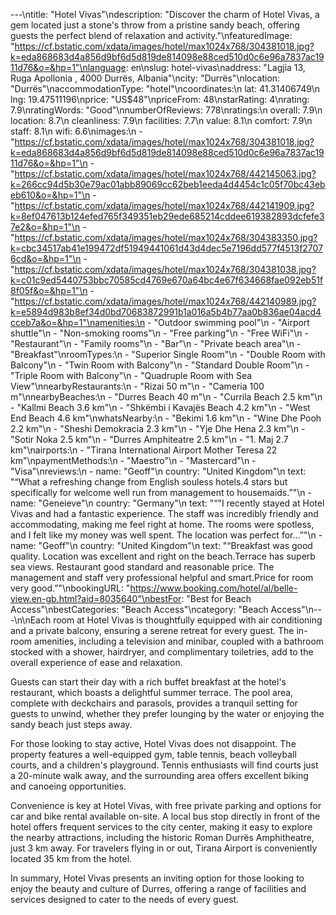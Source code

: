 ---\ntitle: "Hotel Vivas"\ndescription: "Discover the charm of Hotel Vivas, a gem located just a stone's throw from a pristine sandy beach, offering guests the perfect blend of relaxation and activity."\nfeaturedImage: "https://cf.bstatic.com/xdata/images/hotel/max1024x768/304381018.jpg?k=eda868683d4a856d9bf6d5d819de814098e88ced510d0c6e96a7837ac1911d76&o=&hp=1"\nlanguage: en\nslug: hotel-vivas\naddress: "Lagjia 13, Ruga Apollonia , 4000 Durrës, Albania"\ncity: "Durrës"\nlocation: "Durrës"\naccommodationType: "hotel"\ncoordinates:\n  lat: 41.31406749\n  lng: 19.47511196\nprice: "US$48"\npriceFrom: 48\nstarRating: 4\nrating: 7.9\nratingWords: "Good"\nnumberOfReviews: 778\nratings:\n  overall: 7.9\n  location: 8.7\n  cleanliness: 7.9\n  facilities: 7.7\n  value: 8.1\n  comfort: 7.9\n  staff: 8.1\n  wifi: 6.6\nimages:\n  - "https://cf.bstatic.com/xdata/images/hotel/max1024x768/304381018.jpg?k=eda868683d4a856d9bf6d5d819de814098e88ced510d0c6e96a7837ac1911d76&o=&hp=1"\n  - "https://cf.bstatic.com/xdata/images/hotel/max1024x768/442145063.jpg?k=266cc94d5b30e79ac01abb89069cc62beb1eeda4d4454c1c05f70bc43ebeb610&o=&hp=1"\n  - "https://cf.bstatic.com/xdata/images/hotel/max1024x768/442141909.jpg?k=8ef047613b124efed765f349351eb29ede685214cddee619382893dcfefe37e2&o=&hp=1"\n  - "https://cf.bstatic.com/xdata/images/hotel/max1024x768/304383350.jpg?k=cbc34517ab41e199472df51949441061d43d4dec5e7196dd577f4513f27076cd&o=&hp=1"\n  - "https://cf.bstatic.com/xdata/images/hotel/max1024x768/304381038.jpg?k=c01c9ed5440753bbc70585cd4769e670a64bc4e67f634668fae092eb51f8f05f&o=&hp=1"\n  - "https://cf.bstatic.com/xdata/images/hotel/max1024x768/442140989.jpg?k=e5894d983b8ef34d0bd70683872991b1a016a5b4b77aa0b836ae04acd4cceb7a&o=&hp=1"\namenities:\n  - "Outdoor swimming pool"\n  - "Airport shuttle"\n  - "Non-smoking rooms"\n  - "Free parking"\n  - "Free WiFi"\n  - "Restaurant"\n  - "Family rooms"\n  - "Bar"\n  - "Private beach area"\n  - "Breakfast"\nroomTypes:\n  - "Superior Single Room"\n  - "Double Room with Balcony"\n  - "Twin Room with Balcony"\n  - "Standard Double Room"\n  - "Triple Room with Balcony"\n  - "Quadruple Room with Sea View"\nnearbyRestaurants:\n  - "Rizai 50 m"\n  - "Cameria 100 m"\nnearbyBeaches:\n  - "Durres Beach 40 m"\n  - "Currila Beach 2.5 km"\n  - "Kallmi Beach 3.6 km"\n  - "Shkëmbi i Kavajës Beach 4.2 km"\n  - "West End Beach 4.6 km"\nwhatsNearby:\n  - "Bekimi 1.6 km"\n  - "Wine Dhe Pooh 2.2 km"\n  - "Sheshi Demokracia 2.3 km"\n  - "Yje Dhe Hena 2.3 km"\n  - "Sotir Noka 2.5 km"\n  - "Durres Amphiteatre 2.5 km"\n  - "1. Maj 2.7 km"\nairports:\n  - "Tirana International Airport Mother Teresa 22 km"\npaymentMethods:\n  - "Maestro"\n  - "Mastercard"\n  - "Visa"\nreviews:\n  - name: "Geoff"\n    country: "United Kingdom"\n    text: "“What a refreshing change from English souless hotels.4 stars but specifically for welcome well run from management to housemaids.”"\n  - name: "Geneieve"\n    country: "Germany"\n    text: "“\"I recently stayed at Hotel Vivas and had a fantastic experience. The staff was incredibly friendly and accommodating, making me feel right at home. The rooms were spotless, and I felt like my money was well spent. The location was perfect for...”"\n  - name: "Geoff"\n    country: "United Kingdom"\n    text: "“Breakfast was good quality. Location was excellent and right on the beach.Terrace has superb sea views. Restaurant good standard and reasonable price. The management and staff very professional helpful and smart.Price for room very good.”"\nbookingURL: "https://www.booking.com/hotel/al/belle-view.en-gb.html?aid=8035640"\nbestFor: "Best for Beach Access"\nbestCategories: "Beach Access"\ncategory: "Beach Access"\n---\n\nEach room at Hotel Vivas is thoughtfully equipped with air conditioning and a private balcony, ensuring a serene retreat for every guest. The in-room amenities, including a television and minibar, coupled with a bathroom stocked with a shower, hairdryer, and complimentary toiletries, add to the overall experience of ease and relaxation.

Guests can start their day with a rich buffet breakfast at the hotel's restaurant, which boasts a delightful summer terrace. The pool area, complete with deckchairs and parasols, provides a tranquil setting for guests to unwind, whether they prefer lounging by the water or enjoying the sandy beach just steps away.

For those looking to stay active, Hotel Vivas does not disappoint. The property features a well-equipped gym, table tennis, beach volleyball courts, and a children's playground. Tennis enthusiasts will find courts just a 20-minute walk away, and the surrounding area offers excellent biking and canoeing opportunities.

Convenience is key at Hotel Vivas, with free private parking and options for car and bike rental available on-site. A local bus stop directly in front of the hotel offers frequent services to the city center, making it easy to explore the nearby attractions, including the historic Roman Durrës Amphitheatre, just 3 km away. For travelers flying in or out, Tirana Airport is conveniently located 35 km from the hotel.

In summary, Hotel Vivas presents an inviting option for those looking to enjoy the beauty and culture of Durres, offering a range of facilities and services designed to cater to the needs of every guest.